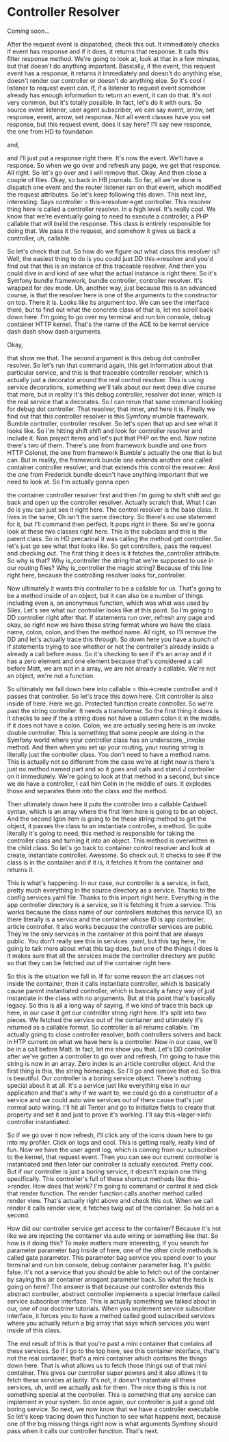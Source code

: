 # Controller Resolver

Coming soon...

After the request event is dispatched, check this out. It immediately checks if event
has response and if it does, it returns that response. It calls this filter response
method. We're going to look at, look at that in a few minutes, but that doesn't do
anything important. Basically, if the event, this request event has a response, it
returns it immediately and doesn't do anything else, doesn't render our controller or
doesn't do anything else. So it's cool I listener to request event can. If, if a
listener to request event somehow already has enough information to return an event,
it can do that. It's not very common, but it's totally possible. In fact, let's do it
with ours. So source event listener, user agent subscriber, we can say event, arrow,
set response, event, arrow, set response. Not all event classes have you set
response, but this request event, does it say here? I'll say new response, the one
from HD to foundation

and,

and I'll just put a response right there. It's now the event. We'll have a response.
So when we go over and refresh any page, we get that response. All right. So let's go
over and I will remove that. Okay. And then close a couple of files. Okay, so back in
HB journals. So far, all we've done is dispatch one event and the router listener ran
on that event, which modified the request attributes. So let's keep following this
down. This next line, interesting. Says controller = this->resolver->get controller.
This resolver thing here is called a controller resolver. In a high level. It's
really cool. We know that we're eventually going to need to execute a controller, a
PHP callable that will build the response. This class is entirely responsible for
doing that. We pass it the request, and somehow it gives us back a controller, uh,
callable.

So let's check that out. So how do we figure out what class this resolver is? Well,
the easiest thing to do is you could just DD this->resolver and you'd find out that
this is an instance of this traceable resolver. And then you could dive in and kind
of see what the actual instance is right there. So it's Symfony bundle framework,
bundle controller, controller resolver. It's wrapped for dev mode. Uh, another way,
just because this is an advanced course, is that the resolver here is one of the
arguments to the constructor on top. There it is. Looks like its argument too. We can
see the interface there, but to find out what the concrete class of that is, let me
scroll back down here. I'm going to go over my terminal and run bin console, debug
container HTTP kernel. That's the name of the ACE to be kernel service dash dash show
dash arguments.

Okay,

that show me that. The second argument is this debug dot controller resolver. So
let's run that command again, this get information about that particular service, and
this is that traceable controller resolver, which is actually just a decorator around
the real control resolver. This is using service decorations, something we'll talk
about our next deep dive course that more, but in reality it's this debug controller,
resolver dot inner, which is the real service that a decorates. So I can rerun that
same command looking for debug dot controller. That resolver, that inner, and here it
is. Finally we find out that this controller resolver is this Symfony mumble
framework. Bumble controller, controller resolver. So let's open that up and see what
it looks like. So I'm hitting shift shift and look for controller resolver and
include it. Non project items and let's put that PHP on the end. Now notice there's
two of them. There's one from framework bundle and one from HTTP Colonel, the one
from framework Bumble's actually the one that is but can. But in reality, the
framework bundle one extends another one called container controller resolver, and
that extends this control the resolver. And the one from Frederick bundle doesn't
have anything important that we need to look at. So I'm actually gonna open

the container controller resolver first and then I'm going to shift shift and go back
and open up the controller resolver. Actually scratch that. What I can do is you can
just see it right here. The control resolver is the base class. It lives in the same,
Oh isn't the same directory. So there's no use statement for it, but I'll command
then perfect. It pops right in there. So we're gonna look at these two classes right
here. This is the subclass and this is the parent class. So in HD precarinal it was
calling the method get controller. So let's just go see what that looks like. So get
controllers, pass the request and checking out. The first thing it does is it fetches
the_controller attribute. So why is that? Why is_controller the string that we're
supposed to use in our routing files? Why is_controller the magic string? Because of
this line right here, because the controlling resolver looks for_controller.

Now ultimately it wants this controller to be a callable for us. That's going to be a
method inside of an object, but it can also be a number of things including even a,
an anonymous function, which was what was used by Silex. Let's see what our
controller looks like at this point. So I'm going to DD controller right after that.
If statements run over, refresh any page and okay, so right now we have these string
format where we have the class name, colon, colon, and then the method name. All
right, so I'll remove the DD and let's actually trace this through. So down here you
have a bunch of if statements trying to see whether or not the controller's already
inside a already a call before mass. So it's checking to see if it's an array and if
it has a zero element and one element because that's considered a call before Matt,
we are not in a array, we are not already a callable. We're not an object, we're not
a function.

So ultimately we fall down here into callable = this->create controller and it passes
that controller. So let's trace this down here. Crit controller is also inside of
here. Here we go. Protected function create controller. So we're past the string
controller. It needs a transformer. So the first thing it does is it checks to see if
the a string does not have a column colon it in the middle. If it does not have a
colon. Colon, we are actually seeing here is an invoke double controller. This is
something that some people are doing in the Symfony world where your controller class
has an underscore,_invoke method. And then when you set up your routing, your routing
string is literally just the controller class. You don't need to have a method name.
This is actually not so different from the case we're at right now is there's just no
method named part and so it goes and calls and stand J controller on it immediately.
We're going to look at that method in a second, but since we do have a controller, I
call him Colin in the middle of ours. It explodes those and separates them into the
class and the method.

Then ultimately down here it puts the controller into a callable Caldwell syntax,
which is an array where the first item here is going to be an object. And the second
Igon item is going to be these string method to get the object, it passes the class
to an instantiate controller, a method. So quite literally it's going to need, this
method is responsible for taking the controller class and turning it into an object.
This method is overwritten in the child class. So let's go back to container control
resolver and look at create, instantiate controller. Awesome. So check out. It checks
to see if the class is in the container and if it is, it fetches it from the
container and returns it.

This is what's happening. In our case, our controller is a service, in fact, pretty
much everything in the source directory as a service. Thanks to the config
services.yaml file. Thanks to this import right here. Everything in the app
controller directory is a service, so it is fetching it from a service. This works
because the class name of our controllers matches this service ID, so there literally
is a service and the container whose ID is app controller, article controller. It
also works because the controller services are public. They're the only services in
the container at this point that are always public. You don't really see this in
services .yaml, but this tag here, I'm going to talk more about what this tag does,
but one of the things it does is it makes sure that all the services inside the
controller directory are public so that they can be fetched out of the container
right here.

So this is the situation we fall in. If for some reason the art classes not inside
the container, then it calls instantiate controller, which is basically cause parent
instantiated controller, which is basically a fancy way of just instantiate in the
class with no arguments. But at this point that's basically legacy. So this is all a
long way of saying, if we kind of trace this back up here, in our case it get our
controller string right here. It's split into two pieces. We fetched the service out
of the container and ultimately it's returned as a callable format. So controller is
all returns callable. I'm actually going to close controller resolver, both
controllers solvers and back in HTP current on what we have here is a controller. Now
in our case, we'll be in a call before Matt. In fact, let me show you that. Let's DD
controller after we've gotten a controller to go over and refresh, I'm going to have
this string is now in an array. Zero index is an article controller object. And the
first thing is this, the string homepage. So I'll go and remove that ed. So this is
beautiful. Our controller is a boring service object. There's nothing special about
it at all. It's a service just like everything else in our application and that's why
if we want to, we could go do a constructor of a service and we could auto wire
services out of there cause that's just normal auto wiring. I'll hit all Tenter and
go to initialize fields to create that property and set it and just to prove it's
working. I'll say this->lager->info controller instantiated.

So if we go over it now refresh, I'll click any of the icons down here to go into my
profiler. Click on logs and cool. This is getting really, really kind of fun. Now we
have the user agent log, which is coming from our subscriber to the kernel, that
request event. Then you can see our current controller is instantiated and then later
our controller is actually executed. Pretty cool. But if our controller is just a
boring service, it doesn't explain one thing specifically. This controller's full of
these shortcut methods like this->render. How does that work? I'm going to command or
control it and click that render function. The render function calls another method
called render view. That's actually right above and check this out. When we call
render it calls render view, it fetches twig out of the container. So hold on a
second.

How did our controller service get access to the container? Because it's not like we
are injecting the container via auto wiring or something like that. So how is it
doing this? To make matters more interesting, if you search for parameter parameter
bag inside of here, one of the other circle methods is called gate parameter. This
parameter bag service you spend over to your terminal and run bin console, debug
container parameter bag. It's public false. It's not a service that you should be
able to fetch out of the container by saying this air container arrogant parameter
back. So what the heck is going on here? The answer is that because our controller
extends this abstract controller, abstract controller implements a special interface
called service subscriber interface. This is actually something we talked about in
our, one of our doctrine tutorials. When you implement service subscriber interface,
it forces you to have a method called good subscribed services where you actually
return a big array that says which services you want inside of this class.

The end result of this is that you're past a mini container that contains all these
services. So if I go to the top here, see this container interface, that's not the
real container, that's a mini container which contains the things down here. That is
what allows us to fetch those things out of that mini container. This gives our
controller super powers and it also allows it to fetch these services at lazily. It's
not, it doesn't instantiate all these services, uh, until we actually ask for them.
The nice thing is this is not something special at the controller. This is something
that any service can implement in your system. So once again, our controller is just
a good old boring service. So next, we now know that we have a controller executable.
So let's keep tracing down this function to see what happens next, because one of the
big missing things right now is what arguments Symfony should pass when it calls our
controller function. That's next.

